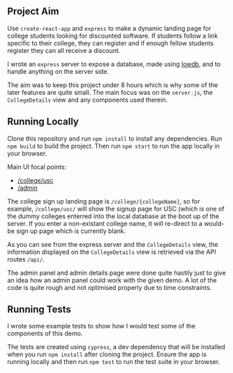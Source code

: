 
## Project Aim
Use `create-react-app` and `express` to make a dynamic landing page for college students looking for discounted software. If students follow a link specific to their college, they can register and if enough fellow students register they can all receive a discount.

I wrote an `express` server to expose a database, made using [lowdb](https://github.com/typicode/lowdb), and to handle anything on the server side.

The aim was to keep this project under 8 hours which is why some of the later features are quite small. The main focus was on the `server.js`, the `CollegeDetails` view and any components used therein. 


## Running Locally
Clone this repository and run `npm install` to install any dependencies. Run `npm build` to build the project. Then run `npm start` to run the app locally in your browser.

Main UI focal points:
- [/college/usc](http://localhost:8080/college/usc)
- [/admin](http://localhost:8080/admin)

The college sign up landing page is `/college/{collegeName}`, so for example, `/college/usc/` will show the signup page for USC (which is one of the dummy colleges enterred into the local database at the boot up of the server. If you enter a non-existant college name, it will re-direct to a would-be sign up page which is currently blank.

As you can see from the express server and the `CollegeDetails` view, the information displayed on the `CollegeDetails` view is retrieved via the API routes `/api/`.

The admin panel and admin details page were done quite hastily just to give an idea how an admin panel could work with the given demo. A lot of the code is quite rough and not optimised properly due to time constraints.

## Running Tests
I wrote some example tests to show how I would test some of the components of this demo.

The tests are created using `cypress`, a dev dependency that will be installed when you run `npm install` after cloning the project. Ensure the app is running locally and then run `npm test` to run the test suite in your browser.
